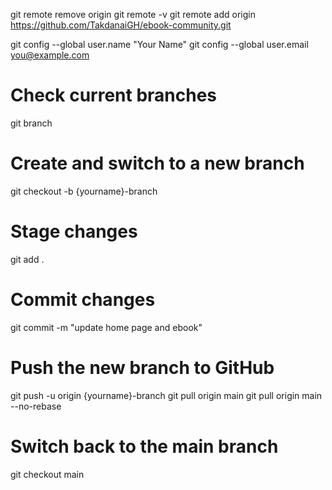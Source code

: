 git remote remove origin
git remote -v
git remote add origin https://github.com/TakdanaiGH/ebook-community.git

git config --global user.name "Your Name"
git config --global user.email you@example.com

# Check current branches
git branch

# Create and switch to a new branch
git checkout -b {yourname}-branch

# Stage changes
git add .

# Commit changes
git commit -m "update home page and ebook"

# Push the new branch to GitHub
git push -u origin {yourname}-branch
git pull origin main
git pull origin main --no-rebase

# Switch back to the main branch
git checkout main